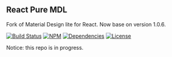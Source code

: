 ## React Pure MDL

Fork of Material Design lite for React.
Now base on version 1.0.6.

[![Build Status](https://img.shields.io/travis/morlay/react-pure-mdl.svg?style=flat-square)](https://travis-ci.org/morlay/react-pure-mdl)
[![NPM](https://img.shields.io/npm/v/react-pure-mdl.svg?style=flat-square)](https://npmjs.org/package/react-pure-mdl)
[![Dependencies](https://img.shields.io/david/morlay/react-pure-mdl.svg?style=flat-square)](https://david-dm.org/morlay/react-pure-mdl)
[![License](https://img.shields.io/npm/l/react-pure-mdl.svg?style=flat-square)](https://npmjs.org/package/react-pure-mdl)

Notice: this repo is in progress.

